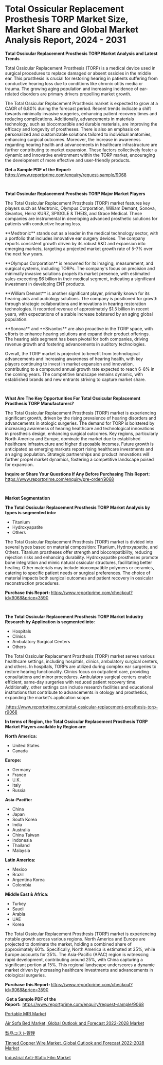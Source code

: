 <p><h1>Total Ossicular Replacement Prosthesis TORP Market Size, Market Share and Global Market Analysis Report, 2024 - 2031</h1></p><p><strong>Total Ossicular Replacement Prosthesis TORP Market Analysis and Latest Trends</strong></p>
<p><p>Total Ossicular Replacement Prosthesis (TORP) is a medical device used in surgical procedures to replace damaged or absent ossicles in the middle ear. This prosthesis is crucial for restoring hearing in patients suffering from conductive hearing loss due to conditions like chronic otitis media or trauma. The growing aging population and increasing incidence of ear-related disorders are primary drivers propelling market growth.</p><p>The Total Ossicular Replacement Prosthesis market is expected to grow at a CAGR of 6.80% during the forecast period. Recent trends indicate a shift towards minimally invasive surgeries, enhancing patient recovery times and reducing complications. Additionally, advancements in materials technology, such as biocompatible and durable materials, are improving the efficacy and longevity of prostheses. There is also an emphasis on personalized and customizable solutions tailored to individual anatomies, enhancing surgical outcomes. Moreover, the increase in awareness regarding hearing health and advancements in healthcare infrastructure are further contributing to market expansion. These factors collectively foster a dynamic and innovative environment within the TORP market, encouraging the development of more effective and user-friendly products.</p></p>
<p><strong>Get a Sample PDF of the Report:&nbsp;</strong> <a href="https://www.reportprime.com/enquiry/request-sample/9068">https://www.reportprime.com/enquiry/request-sample/9068</a></p>
<p>&nbsp;</p>
<p><strong>Total Ossicular Replacement Prosthesis TORP Major Market Players</strong></p>
<p><p>The Total Ossicular Replacement Prosthesis (TORP) market features key players such as Medtronic, Olympus Corporation, William Demant, Sonova, Sivantos, Heinz KURZ, SPIGGLE & THEIS, and Grace Medical. These companies are instrumental in developing advanced prosthetic solutions for patients with conductive hearing loss.</p><p>**Medtronic** stands out as a leader in the medical technology sector, with a portfolio that includes innovative ear surgery devices. The company reports consistent growth driven by its robust R&D and expansion into emerging markets, targeting a projected market growth rate of 5-7% over the next few years.</p><p>**Olympus Corporation** is renowned for its imaging, measurement, and surgical systems, including TORPs. The company's focus on precision and minimally invasive solutions propels its market presence, with estimated sales exceeding $6 billion in their medical segment, indicating a significant investment in developing ENT products.</p><p>**William Demant** is another significant player, primarily known for its hearing aids and audiology solutions. The company is positioned for growth through strategic collaborations and innovations in hearing restoration technologies. It recorded revenue of approximately $1.5 billion in recent years, with expectations of a stable increase bolstered by an aging global population.</p><p>**Sonova** and **Sivantos** are also proactive in the TORP space, with efforts to enhance hearing solutions and expand their product offerings. The hearing aids segment has been pivotal for both companies, driving revenue growth and fostering advancements in auditory technologies.</p><p>Overall, the TORP market is projected to benefit from technological advancements and increasing awareness of hearing health, with key players continuing to invest in market expansion and innovation, contributing to a compound annual growth rate expected to reach 6-8% in the coming years. The competitive landscape remains dynamic, with established brands and new entrants striving to capture market share.</p></p>
<p>&nbsp;</p>
<p><strong>What Are The Key Opportunities For Total Ossicular Replacement Prosthesis TORP Manufacturers?</strong></p>
<p><p>The Total Ossicular Replacement Prosthesis (TORP) market is experiencing significant growth, driven by the rising prevalence of hearing disorders and advancements in otologic surgeries. The demand for TORP is bolstered by increasing awareness of hearing healthcare and technological innovations in prosthesis design, enhancing surgical outcomes. Key regions, particularly North America and Europe, dominate the market due to established healthcare infrastructure and higher disposable incomes. Future growth is anticipated as emerging markets report rising healthcare investments and an aging population. Strategic partnerships and product innovations will further propel market dynamics, fostering a competitive landscape poised for expansion.</p></p>
<p><strong>Inquire or Share Your Questions If Any Before Purchasing This Report:</strong> <a href="https://www.reportprime.com/enquiry/pre-order/9068">https://www.reportprime.com/enquiry/pre-order/9068</a></p>
<p>&nbsp;</p>
<p><strong>Market Segmentation</strong></p>
<p><strong>The Total Ossicular Replacement Prosthesis TORP Market Analysis by types is segmented into:</strong></p>
<p><ul><li>Titanium</li><li>Hydroxyapatite</li><li>Others</li></ul></p>
<p><p>The Total Ossicular Replacement Prosthesis (TORP) market is divided into several types based on material composition: Titanium, Hydroxyapatite, and Others. Titanium prostheses offer strength and biocompatibility, reducing rejection risks and enhancing durability. Hydroxyapatite prostheses promote bone integration and mimic natural ossicular structures, facilitating better healing. Other materials may include biocompatible polymers or ceramics, catering to specific patient needs or surgical preferences. The choice of material impacts both surgical outcomes and patient recovery in ossicular reconstruction procedures.</p></p>
<p><strong>Purchase this Report:&nbsp;</strong><a href="https://www.reportprime.com/checkout?id=9068&price=3590">https://www.reportprime.com/checkout?id=9068&price=3590</a></p>
<p>&nbsp;</p>
<p><strong>The Total Ossicular Replacement Prosthesis TORP Market Industry Research by Application is segmented into:</strong></p>
<p><ul><li>Hospitals</li><li>Clinics</li><li>Ambulatory Surgical Centers</li><li>Others</li></ul></p>
<p><p>The Total Ossicular Replacement Prosthesis (TORP) market serves various healthcare settings, including hospitals, clinics, ambulatory surgical centers, and others. In hospitals, TORPs are utilized during complex ear surgeries to restore hearing functionality. Clinics focus on outpatient care, providing consultations and minor procedures. Ambulatory surgical centers enable efficient, same-day surgeries with reduced patient recovery time. Additionally, other settings can include research facilities and educational institutions that contribute to advancements in otology and prosthetics, expanding the market's application scope.</p></p>
<p><a href="https://www.reportprime.com/total-ossicular-replacement-prosthesis-torp-r9068">&nbsp;https://www.reportprime.com/total-ossicular-replacement-prosthesis-torp-r9068</a></p>
<p><strong>In terms of Region, the Total Ossicular Replacement Prosthesis TORP Market Players available by Region are:</strong></p>
<p>
    <p> <strong> North America: </strong>
        <ul>
            <li>United States</li>
            <li>Canada</li>
        </ul>
        </p> 
    <p> <strong> Europe: </strong>
        <ul>
            <li>Germany</li>
            <li>France</li>
            <li>U.K.</li>
            <li>Italy</li>
            <li>Russia</li>
        </ul>
        </p> 
    <p> <strong> Asia-Pacific: </strong>
        <ul>
            <li>China</li>
            <li>Japan</li>
            <li>South Korea</li>
            <li>India</li>
            <li>Australia</li>
            <li>China Taiwan</li>
            <li>Indonesia</li>
            <li>Thailand</li>
            <li>Malaysia</li>
        </ul>
        </p> 
    <p> <strong> Latin America: </strong>
        <ul>
            <li>Mexico</li>
            <li>Brazil</li>
            <li>Argentina Korea</li>
            <li>Colombia</li>
        </ul>
        </p> 
    <p> <strong> Middle East & Africa: </strong>
        <ul>
            <li>Turkey</li>
            <li>Saudi</li>
            <li>Arabia</li>
            <li>UAE</li>
            <li>Korea</li>
        </ul>
    </p>
    </p>
<p><p>The Total Ossicular Replacement Prosthesis (TORP) market is experiencing notable growth across various regions. North America and Europe are projected to dominate the market, holding a combined share of approximately 60%. Specifically, North America is estimated at 35%, while Europe accounts for 25%. The Asia-Pacific (APAC) region is witnessing rapid development, contributing around 25%, with China capturing a significant portion at 15%. This regional landscape underscores a dynamic market driven by increasing healthcare investments and advancements in otological surgeries.</p></p>
<p><strong>Purchase this Report: </strong><a href="https://www.reportprime.com/checkout?id=9068&price=3590">https://www.reportprime.com/checkout?id=9068&price=3590</a></p>
<p>&nbsp;<strong>Get a Sample PDF of the Report:&nbsp;&nbsp;</strong><a href="https://www.reportprime.com/enquiry/request-sample/9068">https://www.reportprime.com/enquiry/request-sample/9068</a></p>
<p><strong></strong></p>
<p><p><a href="https://github.com/NathanColeman327/Market-Research-Report-List-1/blob/main/portable-mri-market.md">Portable MRI Market</a></p><p><a href="https://medium.com/@richard.james09789/the-air-sofa-bed-market-global-outlook-and-forecast-2022-2028-market-insights-report-offers-an-a1f62cbb952b">Air Sofa Bed Market, Global Outlook and Forecast 2022-2028 Market</a></p><p><a href="https://medium.com/@dfg5fff/product-cost-management-market-%E3%81%AE%E3%82%B0%E3%83%AD%E3%83%BC%E3%83%90%E3%83%AB%E5%B8%82%E5%A0%B4%E6%A6%82%E8%A6%81%E3%81%AF-%E4%B8%96%E7%95%8C%E3%81%8A%E3%82%88%E3%81%B3%E4%B8%BB%E8%A6%81%E5%B8%82%E5%A0%B4%E3%81%AB%E3%81%8A%E3%81%91%E3%82%8B%E6%A5%AD%E7%95%8C%E3%81%AB%E5%BD%B1%E9%9F%BF%E3%82%92%E4%B8%8E%E3%81%88%E3%82%8B%E4%B8%BB%E8%A6%81%E3%81%AA%E3%83%88%E3%83%AC%E3%83%B3%E3%83%89%E3%81%AB%E3%81%A4%E3%81%84%E3%81%A6-%E7%8B%AC%E8%87%AA%E3%81%AE%E8%A6%96%E7%82%B9%E3%82%92%E6%8F%90%E4%BE%9B%E3%81%97%E3%81%BE%E3%81%99-73cb7653dac7">製品コスト管理</a></p><p><a href="https://medium.com/@richard.james09789/the-tinned-copper-wire-market-global-outlook-and-forecast-2022-2028-market-prioritizes-cost-3af3c8402d3e">Tinned Copper Wire Market, Global Outlook and Forecast 2022-2028 Market</a></p><p><a href="https://issuu.com/reportprime-2/docs/industrial-anti-static-film-market-_91e58a7eb12392">Industrial Anti-Static Film Market</a></p></p>